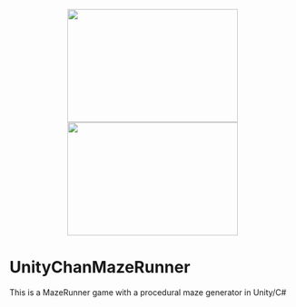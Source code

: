 <p align="center">
  <img width="300" height="200" src="1.jpg">
  <img width="300" height="200" src="2.jpg">
</p>

# UnityChanMazeRunner
This is a MazeRunner game with a procedural maze generator in Unity/C#

